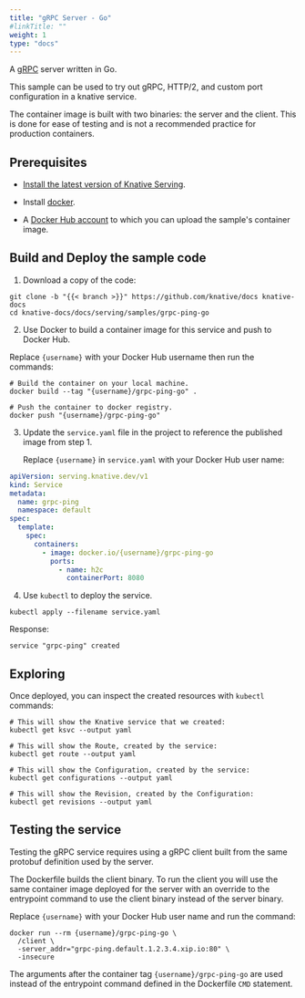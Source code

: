 ```yaml
---
title: "gRPC Server - Go"
#linkTitle: ""
weight: 1
type: "docs"
---
```


A [gRPC](https://grpc.io) server written in Go.

This sample can be used to try out gRPC, HTTP/2, and custom port configuration
in a knative service.

The container image is built with two binaries: the server and the client. This
is done for ease of testing and is not a recommended practice for production
containers.

## Prerequisites

- [Install the latest version of Knative Serving](../../../install/README.md).

- Install [docker](https://www.docker.com/).

- A [Docker Hub account](https://hub.docker.com) to which you can upload the
  sample's container image.

## Build and Deploy the sample code

1. Download a copy of the code:

```shell
git clone -b "{{< branch >}}" https://github.com/knative/docs knative-docs
cd knative-docs/docs/serving/samples/grpc-ping-go
```

2. Use Docker to build a container image for this service and push to Docker
   Hub.

Replace `{username}` with your Docker Hub username then run the commands:

```shell
# Build the container on your local machine.
docker build --tag "{username}/grpc-ping-go" .

# Push the container to docker registry.
docker push "{username}/grpc-ping-go"
```

3. Update the `service.yaml` file in the project to reference the published
   image from step 1.

   Replace `{username}` in `service.yaml` with your Docker Hub user name:

```yaml
apiVersion: serving.knative.dev/v1
kind: Service
metadata:
  name: grpc-ping
  namespace: default
spec:
  template:
    spec:
      containers:
        - image: docker.io/{username}/grpc-ping-go
          ports:
            - name: h2c
              containerPort: 8080
```

4. Use `kubectl` to deploy the service.

```shell
kubectl apply --filename service.yaml
```

Response:

```shell
service "grpc-ping" created
```

## Exploring

Once deployed, you can inspect the created resources with `kubectl` commands:

```shell
# This will show the Knative service that we created:
kubectl get ksvc --output yaml

# This will show the Route, created by the service:
kubectl get route --output yaml

# This will show the Configuration, created by the service:
kubectl get configurations --output yaml

# This will show the Revision, created by the Configuration:
kubectl get revisions --output yaml
```

## Testing the service

Testing the gRPC service requires using a gRPC client built from the same
protobuf definition used by the server.

The Dockerfile builds the client binary. To run the client you will use the same
container image deployed for the server with an override to the entrypoint
command to use the client binary instead of the server binary.

Replace `{username}` with your Docker Hub user name and run the command:

```shell
docker run --rm {username}/grpc-ping-go \
  /client \
  -server_addr="grpc-ping.default.1.2.3.4.xip.io:80" \
  -insecure
```

The arguments after the container tag `{username}/grpc-ping-go` are used instead
of the entrypoint command defined in the Dockerfile `CMD` statement.
